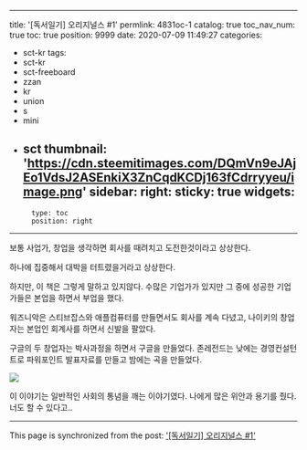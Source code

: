 
---
title: '[독서일기] 오리지널스 #1'
permlink: 4831oc-1
catalog: true
toc_nav_num: true
toc: true
position: 9999
date: 2020-07-09 11:49:27
categories:
- sct-kr
tags:
- sct-kr
- sct-freeboard
- zzan
- kr
- union
- s
- mini
- sct
thumbnail: 'https://cdn.steemitimages.com/DQmVn9eJAjEo1VdsJ2ASEnkiX3ZnCqdKCDj163fCdrryyeu/image.png'
sidebar:
    right:
        sticky: true
widgets:
    -
        type: toc
        position: right
---


보통 사업가, 창업을 생각하면
회사를 때려치고 도전한것이라고 상상한다.

하나에 집중해서 대박을 터트렸을거라고 상상한다.

하지만, 이 책은 그렇게 말하고 있지않다.
수많은 기업가가 있지만 그 중에 성공한 기업가들은
본업을 하면서 부업을 했다.

워즈니악은 스티브잡스와 애플컴퓨터를 만들면서도 회사를 계속 다녔고, 
나이키의 창업자는 본업인 회계사를 하면서 신발을 팔았다.

구글의 두 창업자는 박사과정을 하면서 구글을 만들었다. 존레전드는 낮에는 경영컨설턴트로 파워포인트 발표자료를 만들고 밤에는 곡을 만들었다.

![](https://cdn.steemitimages.com/DQmVn9eJAjEo1VdsJ2ASEnkiX3ZnCqdKCDj163fCdrryyeu/image.png)

이 이야기는 일반적인 사회의 통념을 깨는 이야기였다. 
나에게 많은 위안과 용기를 줬다. 너도 할 수 있다고..

- - -

This page is synchronized from the post: ['[독서일기] 오리지널스 #1'](https://steemit.com/@jacobyu/4831oc-1)
